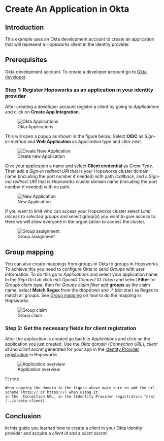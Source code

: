 # Create An Application in Okta

## Introduction
This example uses an Okta development account to create an application that will represent a Hopsworks client in the 
identity provider.

## Prerequisites
Okta development account. To create a developer account go to [Okta developer](https://developer.okta.com/signup/).

### Step 1: Register Hopsworks as an application in your identity provider
After creating a developer account register a client by going to _Applications_ and click on **Create App Integration**.

  <figure>
    <img src="../../../assets/images/admin/oauth2/okta.png" alt="Okta Applications" />
    <figcaption>Okta Applications</figcaption>
  </figure>

This will open a popup as shown in the figure below. Select **OIDC** as _Sign-in-method_ and **Web Application** as 
_Application type_ and click next.
  <figure>
    <img src="../../../assets/images/admin/oauth2/create-new-app.png" alt="Create New Application" />
    <figcaption>Create new Application</figcaption>
  </figure>

Give your application a name and select **Client credential** as _Grant Type_. Then add a _Sign-in redirect URI_ 
that is your Hopsworks cluster domain name (including the port number if needed) with path _/callback_, and a _Sign-out 
redirect URI_ that is Hopsworks cluster domain name (including the port number if needed) with no path.

  <figure>
    <img src="../../../assets/images/admin/oauth2/new-web-app.png" alt="New Application" />
    <figcaption>New Application</figcaption>
  </figure>

If you want to limit who can access your Hopsworks cluster select _Limit access to selected groups_ and 
select group(s) you want to give access to. Here we will allow everyone in the organization to access the cluster.

  <figure>
    <img src="../../../assets/images/admin/oauth2/assignments.png" alt="Group assignment" />
    <figcaption>Group assignment</figcaption>
  </figure>

## Group mapping

You can also create mappings from groups in Okta to groups in Hopsworks. To achieve this you need to configure Okta to 
send _Groups_ with user information. To do this go to _Applications_ and select your application name. In the _Sign 
On_ tab click edit _OpenID Connect ID Token_ and select **Filter** for _Groups claim type_, then for _Groups claim 
filter_ add **groups** as the claim name, select **Match Regex** from the dropdown and .* (dot star) as Regex to 
match all groups. See [Group mapping](../create-client/#group-mapping) on how to do the mapping in Hopsworks.

  <figure>
    <img src="../../../assets/images/admin/oauth2/okta-groups.png" alt="Group claim" />
    <figcaption>Group claim</figcaption>
  </figure>

### Step 2: Get the necessary fields for client registration
After the application is created go back to _Applications_ and click on the application you just created. Use the
_Okta domain_ (_Connection URL_), _client id_ and _client secret_ generated for your app in the 
[Identity Provider registration](../create-client) in Hopsworks.

  <figure>
    <img src="../../../assets/images/admin/oauth2/overview.png" alt="Application overview" />
    <figcaption>Application overview</figcaption>
  </figure>

!!! note

    When copying the domain in the figure above make sure to add the url scheme (http:// or https://) when using it 
    in the _Connection URL_ in the [Identity Provider registration form](../create-client).

## Conclusion
In this guide you learned how to create a client in your Okta identity provider and 
acquire a _client id_ and a _client secret_.